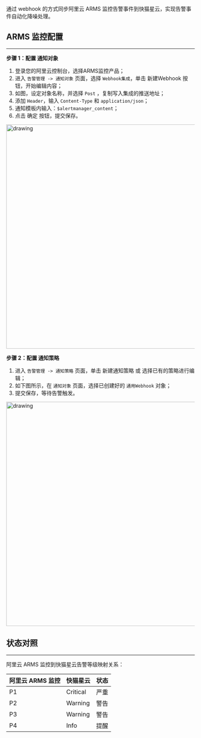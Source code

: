 通过 webhook 的方式同步阿里云 ARMS 监控告警事件到快猫星云，实现告警事件自动化降噪处理。

## ARMS 监控配置
---
**步骤 1：配置 通知对象**

<div class="md-block">

1. 登录您的阿里云控制台，选择ARMS监控产品；
2. 进入 `告警管理 -> 通知对象` 页面，选择 `Webhook集成`，单击 新建Webhook 按钮，开始编辑内容；
3. 如图，设定对象名称，并选择 `Post` ，复制写入集成的推送地址；
4. 添加 `Header`，输入 `Content-Type` 和 `application/json`；
5. 通知模板内输入：`$alertmanager_content`；
6. 点击 确定 按钮，提交保存。

<img alt="drawing" width="600" src="https://download.flashcat.cloud/flashduty/integration/aliyun-arms/notify_target.png" />


**步骤 2：配置 通知策略**

1. 进入 `告警管理 -> 通知策略` 页面，单击 新建通知策略 或 选择已有的策略进行编辑；
2. 如下图所示，在 `通知对象` 页面，选择已创建好的 `通用Webhook` 对象；
3. 提交保存，等待告警触发。

<img alt="drawing" width="600" src="https://download.flashcat.cloud/flashduty/integration/aliyun-arms/notify_rule.png" />

</div>

## 状态对照
---
<div class="md-block">
  
阿里云 ARMS 监控到快猫星云告警等级映射关系：

| 阿里云 ARMS 监控 | 快猫星云 | 状态 |
| ------------ | -------- | ---- |
| P1     | Critical | 严重 |
| P2     | Warning  | 警告 |
| P3     | Warning     | 警告 |
| P4     | Info     | 提醒 |

</div>
